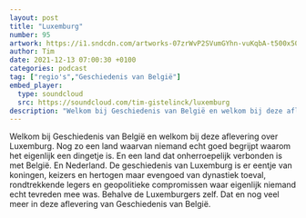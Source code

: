 ```yaml
---
layout: post
title: "Luxemburg"
number: 95
artwork: https://i1.sndcdn.com/artworks-07zrWvP2SVumGYhn-vuKqbA-t500x500.jpg
author: Tim
date: 2021-12-13 07:00:30 +0100
categories: podcast
tag: ["regio's","Geschiedenis van België"]
embed_player:
  type: soundcloud
  src: https://soundcloud.com/tim-gistelinck/luxemburg
description: "Welkom bij Geschiedenis van België en welkom bij deze aflevering over Luxemburg."
---
```

Welkom bij Geschiedenis van België en welkom bij deze aflevering over Luxemburg. Nog zo een land waarvan niemand echt goed begrijpt waarom het eigenlijk een dingetje is. En een land dat onherroepelijk verbonden is met België. En Nederland. De geschiedenis van Luxemburg is er eentje van koningen, keizers en hertogen maar evengoed van dynastiek toeval, rondtrekkende legers en geopolitieke compromissen waar eigenlijk niemand echt tevreden mee was. Behalve de Luxemburgers zelf. Dat en nog veel meer in deze aflevering van Geschiedenis van België.